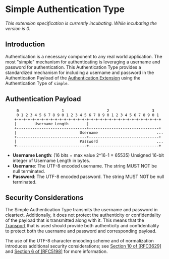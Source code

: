 # Simple Authentication Type

_This extension specification is currently incubating.  While incubating the version is 0._

## Introduction
Authentication is a necessary component to any real world application. The most "simple" mechanism for authenticating is leveraging a username and password for authentication. This Authentication Type provides a standardized mechanism for including a username and password in the Authentication Payload of the [Authentication Extension][a] using the Authentication Type of `simple`.

[a]: Authentication.md

## Authentication Payload
```
     0                   1                   2                   3
     0 1 2 3 4 5 6 7 8 9 0 1 2 3 4 5 6 7 8 9 0 1 2 3 4 5 6 7 8 9 0 1
    +-+-+-+-+-+-+-+-+-+-+-+-+-+-+-+-+-+-+-+-+-+-+-+-+-+-+-+-+-+-+-+-+
    |        Username Length        |   
    +-------------------------------+-------------------------------+
    |                            Username                          ...
    +-------------------------------+-------------------------------+
    |                            Password                          ...
    +-------------------------------+-------------------------------+
```

* **Username Length**: (16 bits = max value 2^16-1 = 65535) Unsigned 16-bit integer of Username Length in bytes.
* **Username**:  The UTF-8 encoded username.  The string MUST NOT be null terminated.
* **Password**:  The UTF-8 encoded password.  The string MUST NOT be null terminated.

## Security Considerations
The Simple Authentication Type transmits the username and password in cleartext. Additionally, it does not protect the authenticity or confidentiality of the payload that is transmitted along with it. This means that the [Transport][t] that is used should provide both authenticity and confidentiality to protect both the username and password and corresponding payload. 

The use of the UTF-8 character encoding scheme and of normalization introduces additional security considerations; see [Section 10 of [RFC3629]](https://tools.ietf.org/html/rfc3629#section-10) and [Section 6 of [RFC5198]](https://tools.ietf.org/html/rfc5198#section-6) for more information.

[t]:  ../../Protocol.md#transport-protocol
